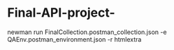 # Final-API-project-

 
newman run FinalCollection.postman_collection.json -e QAEnv.postman_environment.json -r htmlextra